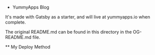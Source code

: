 * YummyApps Blog 

It's made with Gatsby as a starter, and will live at yummyapps.io when complete.

The original README.md can be found in this directory in the OG-README.md file.

** My Deploy Method
